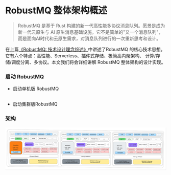 # RobustMQ 整体架构概述

> RobustMQ 是基于 Rust 构建的新一代高性能多协议消息队列。愿景是成为新一代云原生与 AI 原生消息基础设施。它不是简单的"又一个消息队列"，而是面向AI时代和云原生需求，对消息队列进行的一次重新思考和设计。

在上篇[《RobustMQ: 技术设计理念综述》](02.md)中讲述了RobustMQ 的核心技术思想。它有六个特点：高性能、Serverless、插件式存储、极简高内聚架构、 计算/存储/调度分离、多协议。本文我们将会详细讲解 RobustMQ 整体架构的设计实现。

### 启动 RobustMQ 

- 启动单机版 RobustMQ
```

```
- 启动集群版RobustMQ

### 架构
![image](../../images/robustmq-architecture.png)